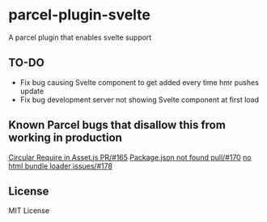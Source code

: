 # parcel-plugin-svelte
A parcel plugin that enables svelte support

## TO-DO
* Fix bug causing Svelte component to get added every time hmr pushes update
* Fix bug development server not showing Svelte component at first load


## Known Parcel bugs that disallow this from working in production
[Circular Require in Asset.js PR/#165](https://github.com/parcel-bundler/parcel/pull/165)
[Package.json not found pull/#170](https://github.com/parcel-bundler/parcel/pull/170)
[no html bundle loader issues/#178](https://github.com/parcel-bundler/parcel/issues/178)

## License
MIT License